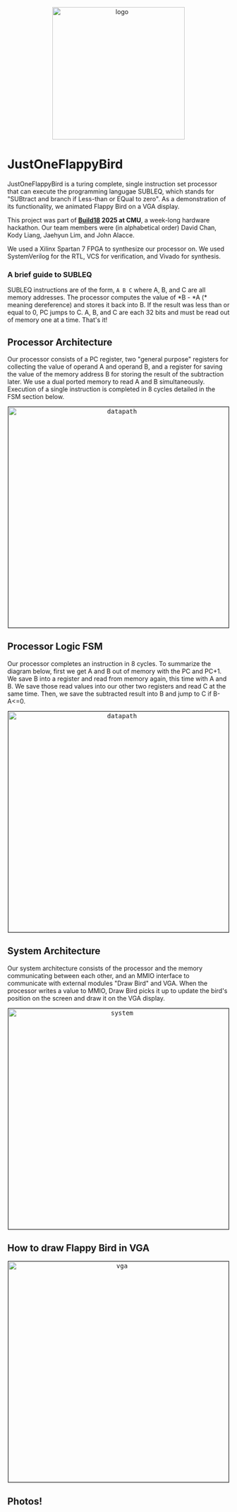 <p align="center">
  <img src="media/logo.jpg" alt="logo" width="300" align="center"/>
</p>

# JustOneFlappyBird

JustOneFlappyBird is a turing complete, single instruction set processor that can execute the programming langugae SUBLEQ, which stands for "SUBtract and branch if Less-than or EQual to zero". As a demonstration of its functionality, we animated Flappy Bird on a VGA display. 

This project was part of **[Build18](https://www.build18.org/) 2025 at CMU**, a week-long hardware hackathon. Our team members were (in alphabetical order) David Chan, Kody Liang, Jaehyun Lim, and John Alacce. 

We used a Xilinx Spartan 7 FPGA to synthesize our processor on. We used SystemVerilog for the RTL, VCS for verification, and Vivado for synthesis.

### A brief guide to SUBLEQ
SUBLEQ instructions are of the form, `A B C` where A, B, and C are all memory addresses. The processor computes the value of *B - \*A (\* meaning dereference) and stores it back into B. If the result was less than or equal to 0, PC jumps to C. A, B, and C are each 32 bits and must be read out of memory one at a time. That's it! 

## Processor Architecture
Our processor consists of a PC register, two "general purpose" registers for collecting the value of operand A and operand B, and a register for saving the value of the memory address B for storing the result of the subtraction later. We use a dual ported memory to read A and B simultaneously. Execution of a single instruction is completed in 8 cycles detailed in the FSM section below.

<p align="center">
  <kbd>
    <img src="media/datapath.jpg" alt="datapath" width="500" align="center" border="1"/>
  </kbd>
</p>

## Processor Logic FSM
Our processor completes an instruction in 8 cycles. To summarize the diagram below, first we get A and B out of memory with the PC and PC+1. We save B into a register and read from memory again, this time with A and B. We save those read values into our other two registers and read C at the same time. Then, we save the subtracted result into B and jump to C if B-A<=0.

<p align="center">
  <kbd>
    <img src="media/fsm.jpg" alt="datapath" width="500" align="center" border="1"/>
  </kbd>
</p>

## System Architecture
Our system architecture consists of the processor and the memory communicating between each other, and an MMIO interface to communicate with external modules "Draw Bird" and VGA. When the processor writes a value to MMIO, Draw Bird picks it up to update the bird's position on the screen and draw it on the VGA display. 

<p align="center">
  <kbd>
    <img src="media/system.jpg" alt="system" width="500" align="center" border="1"/>
  </kbd>
</p>

## How to draw Flappy Bird in VGA

<p align="center">
  <kbd>
    <img src="media/vga.jpg" alt="vga" width="500" align="center" border="1"/>
  </kbd>
</p>

## Photos!
